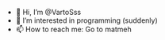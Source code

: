 - 👋 Hi, I’m @VartoSss
- 👀 I’m interested in programming (suddenly)
- 📫 How to reach me: Go to matmeh

<!---
VartoSss/VartoSss is a ✨ special ✨ repository because its `README.md` (this file) appears on your GitHub profile.
You can click the Preview link to take a look at your changes.
--->
